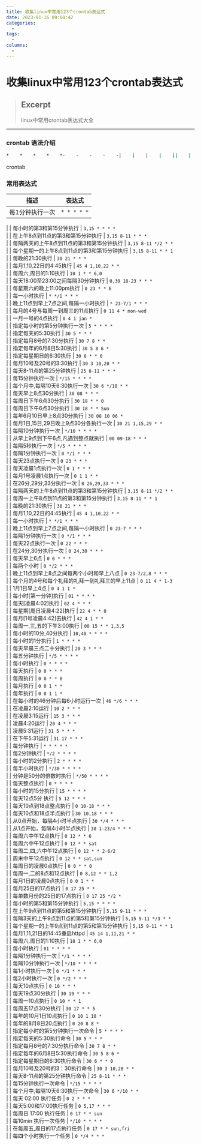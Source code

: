 ```yaml
---
title: 收集linux中常用123个crontab表达式
date: 2023-01-16 09:00:42
categories:
  - 
tags:
  - 
columns:
  - 
---
```

# 收集linux中常用123个crontab表达式

> ## Excerpt
> linux中常用crontab表达式大全

---
### crontab 语法介绍

```bash
*    *    *    *    *-    -    -    -    -|    |    |    |    ||    |    |    |    +----- 星期中星期几 (0 - 6) (星期天 为0)|    |    |    +---------- 月份 (1 - 12) |    |    +--------------- 一个月中的第几天 (1 - 31)|    +-------------------- 小时 (0 - 23)+------------------------- 分钟 (0 - 59)登录后复制
```

crontab

### 常用表达式

| 描述 | 表达式 |
| --- | --- |
| 每1分钟执行一次 | `* * * * *`  
 |
| 每小时的第3和第15分钟执行 | `3,15 * * * *`  
 |
| 在上午8点到11点的第3和第15分钟执行 | `3,15 8-11 * * *`  
 |
| 每隔两天的上午8点到11点的第3和第15分钟执行 | `3,15 8-11 */2 * *`  
 |
| 每个星期一的上午8点到11点的第3和第15分钟执行 | `3,15 8-11 * * 1`  
 |
| 每晚的21:30执行 | `30 21 * * *`  
 |
| 每月1,10,22日的4:45执行 | `45 4 1,10,22 * *`  
 |
| 每周六,周日的1:10执行 | `10 1 * * 6,0`  
 |
| 每天18:00至23:00之间每隔30分钟执行 | `0,30 18-23 * * *`  
 |
| 每星期六的晚上11:00pm执行 | `0 23 * * 6`  
 |
| 每一小时执行 | `* */1 * * *`  
 |
| 晚上11点到早上7点之间,每隔一小时执行 | `* 23-7/1 * * *`  
 |
| 每月的4号与每周一到周三的11点执行 | `0 11 4 * mon-wed`  
 |
| 一月一号的4点执行 | `0 4 1 jan *`  
 |
| 指定每小时的第5分钟执行一次 | `5 * * * *`  
 |
| 指定每天的5:30执行 | `30 5 * * *`  
 |
| 指定每月8号的7:30分执行 | `30 7 8 * *`  
 |
| 指定每年的6月8日5:30执行 | `30 5 8 6 *`  
 |
| 指定每星期日的6:30执行 | `30 6 * * 0`  
 |
| 每月10号及20号的3:30执行 | `30 3 10,20 * *`  
 |
| 每天8-11点的第25分钟执行 | `25 8-11 * * *`  
 |
| 每15分钟执行一次 | `*/15 * * * *`  
 |
| 每个月中,每隔10天6:30执行一次 | `30 6 */10 * *`  
 |
| 每天早上8点30分执行 | `30 08 * * *`  
 |
| 每周日下午6点30分执行 | `30 18 * * 0`  
 |
| 每周日下午6点30分执行 | `30 18 * * Sun`  
 |
| 每年6月10日早上8点30分执行 | `30 08 10 06 *`  
 |
| 每月1日,15日,29日晚上9点30分各执行一次 | `30 21 1,15,29 * *`  
 |
| 每隔10分钟执行一次 | `*/10 * * * *`  
 |
| 从早上9点到下午6点,凡遇到整点就执行 | `00 09-18 * * *`  
 |
| 每隔5秒执行一次 | `*/5 * * * *`  
 |
| 每隔1分钟执行一次 | `0 */1 * * *`  
 |
| 每天23点执行一次 | `0 23 * * *`  
 |
| 每天凌晨1点执行一次 | `0 1 * * *`  
 |
| 每月1号凌晨1点执行一次 | `0 1 1 * *`  
 |
| 在26分,29分,33分执行一次 | `0 26,29,33 * * *`  
 |
| 每隔两天的上午8点到11点的第3和第15分钟执行 | `3,15 8-11 */2 * *`  
 |
| 每周一上午8点到11点的第3和第15分钟执行 | `3,15 8-11 * * 1`  
 |
| 每晚的21:30执行 | `30 21 * * *`  
 |
| 每月1,10,22日的4:45执行 | `45 4 1,10,22 * *`  
 |
| 每一小时执行 | `* */1 * * *`  
 |
| 晚上11点到早上7点之间,每隔一小时执行 | `0 23-7 * * *`  
 |
| 每隔1分钟执行一次 | `0 */1 * * *`  
 |
| 每天22点执行一次 | `0 22 * * *`  
 |
| 在24分,30分执行一次 | `0 24,30 * * *`  
 |
| 每天早上6点 | `0 6 * * *`  
 |
| 每两个小时 | `0 */2 * * *`  
 |
| 晚上11点到早上8点之间每两个小时和早上八点 | `0 23-7/2,8 * * *`  
 |
| 每个月的4号和每个礼拜的礼拜一到礼拜三的早上11点 | `0 11 4 * 1-3`  
 |
| 1月1日早上4点 | `0 4 1 1 *`  
 |
| 每小时\[第一分钟\]执行 | `01 * * * *`  
 |
| 每天\[凌晨4:02\]执行 | `02 4 * * *`  
 |
| 每星期\[周日凌晨4:22\]执行 | `22 4 * * 0`  
 |
| 每月\[1号凌晨4:42\]去执行 | `42 4 1 * *`  
 |
| 每周一,三,五的下午3:00执行 | `00 15 * * 1,3,5`  
 |
| 每小时的10分,40分执行 | `10,40 * * * *`  
 |
| 每小时的1分执行 | `1 * * * *`  
 |
| 每天早晨三点二十分执行 | `20 3 * * *`  
 |
| 每五分钟执行 | `*/5 * * * *`  
 |
| 每小时执行 | `0 * * * *`  
 |
| 每天执行 | `0 0 * * *`  
 |
| 每周执行 | `0 0 * * 0`  
 |
| 每月执行 | `0 0 1 * *`  
 |
| 每年执行 | `0 0 1 1 *`  
 |
| 在每小时的46分钟后每6小时运行一次 | `46 */6 * * *`  
 |
| 在凌晨2:10运行 | `10 2 * * *`  
 |
| 在凌晨3:15运行 | `15 3 * * *`  
 |
| 凌晨4:20运行 | `20 4 * * *`  
 |
| 凌晨5:31运行 | `31 5 * * *`  
 |
| 在下午5:31运行 | `31 17 * * *`  
 |
| 每分钟执行 | `* * * * *`  
 |
| 每2分钟执行 | `*/2 * * * *`  
 |
| 每小时的2分执行 | `2 * * * *`  
 |
| 每半小时执行 | `*/30 * * * *`  
 |
| 分钟是50分的倍数时执行 | `*/50 * * * *`  
 |
| 每天整点执行 | `0 * * * *`  
 |
| 每小时的15分执行 | `15 * * * *`  
 |
| 每天12点5分 执行 | `5 12 * * *`  
 |
| 每天10点到18点整点执行 | `0 10-18 * * *`  
 |
| 每天10点和18点半点执行 | `30 10,18 * * *`  
 |
| 从0点开始，每隔4小时半点执行 | `30 */4 * * *`  
 |
| 从1点开始，每隔4小时半点执行 | `30 1-23/4 * * *`  
 |
| 每周六中午12点执行 | `0 12 * * 6`  
 |
| 每周六中午12点执行 | `0 12 * * sat`  
 |
| 每周二,四,六中午12点执行 | `0 12 * * 2-6/2`  
 |
| 周末中午12点执行 | `0 12 * * sat,sun`  
 |
| 每周日的凌晨0点执行 | `0 0 * * 0`  
 |
| 每周一,二的8点和12点执行 | `0 8,12 * * 1,2`  
 |
| 每月1日的凌晨0点执行 | `0 0 1 * *`  
 |
| 每月25日的17点执行 | `0 17 25 * *`  
 |
| 每单数月份的25日的17点执行 | `0 17 25 */2 *`  
 |
| 每小时的第5和第15分钟执行 | `5,15 * * * *`  
 |
| 在上午9点到11点的第5和第15分钟执行 | `5,15 9-11 * * *`  
 |
| 每隔3天的上午9点到11点的第5和第15分钟执行 | `5,15 9-11 */3 * *`  
 |
| 每个星期一的上午9点到11点的第5和第15分钟执行 | `5,15 9-11 * * 1`  
 |
| 每月1,11,21日的14:45重启httpd | `45 14 1,11,21 * *`  
 |
| 每周六,周日的1:10执行 | `10 1 * * 6,0`  
 |
| 每小时执行 | `01 * * * *`  
 |
| 每隔1分钟执行一次 | `*/1 * * * *`  
 |
| 每隔10分钟执行一次 | `*/10 * * * *`  
 |
| 每1小时执行一次 | `0 */1 * * *`  
 |
| 每2小时执行一次 | `0 */2 * * *`  
 |
| 每天10点执行 | `0 10 * * *`  
 |
| 每天19点30分执行 | `30 19 * * *`  
 |
| 每周一10点执行 | `0 10 * * 1`  
 |
| 每周五17点30分执行 | `30 17 * * 5`  
 |
| 每年的10月1日10点执行 | `0 10 1 10 *`  
 |
| 每年的8月8日20点执行 | `0 20 8 8 *`  
 |
| 指定每小时的第5分钟执行一次命令 | `5 * * * *`  
 |
| 指定每天的5:30执行命令 | `30 5 * * *`  
 |
| 指定每月8号的7:30分执行命令 | `30 7 8 * *`  
 |
| 指定每年的6月8日5:30执行命令 | `30 5 8 6 *`  
 |
| 指定每星期日的6:30执行命令 | `30 6 * * 0`  
 |
| 每月10号及20号的3：30执行命令 | `30 3 10,20 * *`  
 |
| 每天8-11点的第25分钟执行命令 | `25 8-11 * * *`  
 |
| 每15分钟执行一次命令 | `*/15 * * * *`  
 |
| 每个月中,每隔10天6:30执行一次命令 | `30 6 */10 * *`  
 |
| 每天 02:00 执行任务 | `0 2 * * *`  
 |
| 每天5:00和17:00执行任务 | `0 5,17 * * *`  
 |
| 每周日 17:00 执行任务 | `0 17 * * sun`  
 |
| 每10min 执行一次任务 | `*/10 * * * *`  
 |
| 在每周五,周日的17点执行任务 | `0 17 * * sun,fri`  
 |
| 每四个小时执行一个任务 | `0 */4 * * *`  
